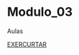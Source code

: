 # Modulo_03
 Aulas

 
<a href="file:///C:/Users/Joanderson%20Duarte/Desktop/Exercicios/Gitprojeto/Modulo_03/index.html"> EXERCURTAR</a>